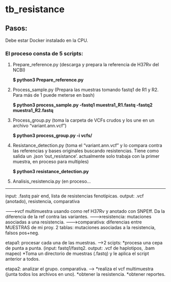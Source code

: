 # tb_resistance



## Pasos: 

Debe estar Docker instalado en la CPU. 


### El proceso consta de 5 scripts:
1) Prepare_reference.py (descarga y prepara la referencia de H37Rv del NCBI)

	**$ python3 Prepare_reference.py**

2) Process_sample.py (Prepara las muestras tomando fastq1 de R1 y R2. Para más de 1 puede meterse en bash)

	**$ python3 process_sample.py -fastq1 muestra1_R1.fastq -fastq2 muestra1_R2.fastq**

3) Process_group.py (toma la carpeta de VCFs crudos y los une en un archivo “variant.ann.vcf”)

	**$ python3 process_group.py -i vcfs/**

4) Resistance_detection.py (toma el “variant.ann.vcf” y lo compara contra las referencias y bases originales buscando resistencias. Tiene como salida un .json ‘out_resistance’. actualmente solo trabaja con la primer muestra, en proceso para multiples)

	**$ python3 resistance_detection.py**

5) Analisis_resistencia.py (en proceso…

------------------------------------------------------------------------------------------------------------------------------------------

input: .fastq pair end, lista de resistencias fenotipicas. 
output: .vcf (anotado), resistencia, comparativa

--->vcf multimuestra usando como ref H37Rv y anotado con SNPEff. Da la diferencia de la ref contra las variantes.
--->resistencia: mutaciones asociadas a una resistencia. 
--->comparativa: diferencias entre MUESTRAS de mi proy. 2 tablas: mutaciones asociadas a la resistencia, falsos pos+neg.


etapa1: procesar cada una de las muestras. 
-->2 scipts:
	*procesa una cepa de punta a punta. (input: fastq1/fastq2. output: .vcf de haplotipos, .bam mapeo)
	*Toma un directorio de muestras (.fastq) y le aplica el script anterior a todos.

etapa2: analizar el grupo. comparativa. 
--> 
	*realiza el vcf multimuestra (junta todos los archivos en uno).
	*obtener la resistencia.
	*obtener reportes.
	
